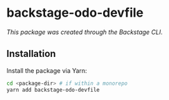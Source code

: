 # backstage-odo-devfile

_This package was created through the Backstage CLI_.

## Installation

Install the package via Yarn:

```sh
cd <package-dir> # if within a monorepo
yarn add backstage-odo-devfile
```
